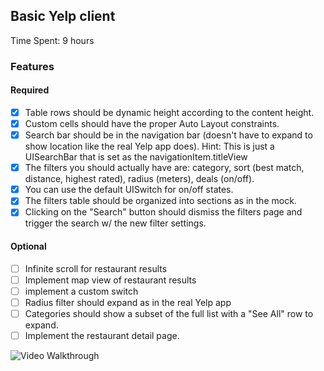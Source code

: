 ## Basic Yelp client

Time Spent: 9 hours

### Features

#### Required

 - [x] Table rows should be dynamic height according to the content height.
 - [x] Custom cells should have the proper Auto Layout constraints.
 - [x] Search bar should be in the navigation bar (doesn't have to expand to show location like the real Yelp app does). Hint: This is just a UISearchBar that is set as the navigationItem.titleView
 - [x] The filters you should actually have are: category, sort (best match, distance, highest rated), radius (meters), deals (on/off).
 - [x] You can use the default UISwitch for on/off states.
 - [x] The filters table should be organized into sections as in the mock.
 - [x] Clicking on the "Search" button should dismiss the filters page and trigger the search w/ the new filter settings.

#### Optional

 - [ ] Infinite scroll for restaurant results
 - [ ] Implement map view of restaurant results
 - [ ] implement a custom switch
 - [ ] Radius filter should expand as in the real Yelp app
 - [ ] Categories should show a subset of the full list with a "See All" row to expand.
 - [ ] Implement the restaurant detail page.

![Video Walkthrough](http://g.recordit.co/4JU3quvSnA.gif)
